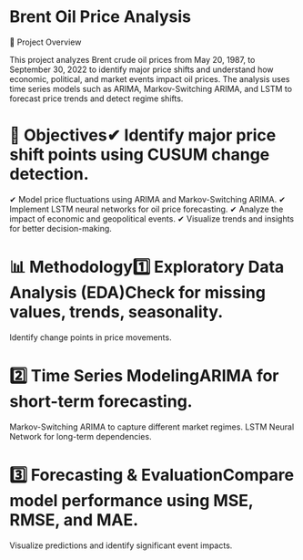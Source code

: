 # Brent Oil Price Analysis
📌 Project Overview

This project analyzes Brent crude oil prices from May 20, 1987, to September 30, 2022 to identify major price shifts and understand how economic, political, and market events impact oil prices. The analysis uses time series models such as ARIMA, Markov-Switching ARIMA, and LSTM to forecast price trends and detect regime shifts.

# 🎯 Objectives✔ Identify major price shift points using CUSUM change detection.
✔ Model price fluctuations using ARIMA and Markov-Switching ARIMA.
✔ Implement LSTM neural networks for oil price forecasting.
✔ Analyze the impact of economic and geopolitical events.
✔ Visualize trends and insights for better decision-making.
# 📊 Methodology1️⃣ Exploratory Data Analysis (EDA)Check for missing values, trends, seasonality.
Identify change points in price movements.
# 2️⃣ Time Series ModelingARIMA for short-term forecasting.
Markov-Switching ARIMA to capture different market regimes.
LSTM Neural Network for long-term dependencies.
# 3️⃣ Forecasting & EvaluationCompare model performance using MSE, RMSE, and MAE.
Visualize predictions and identify significant event impacts.